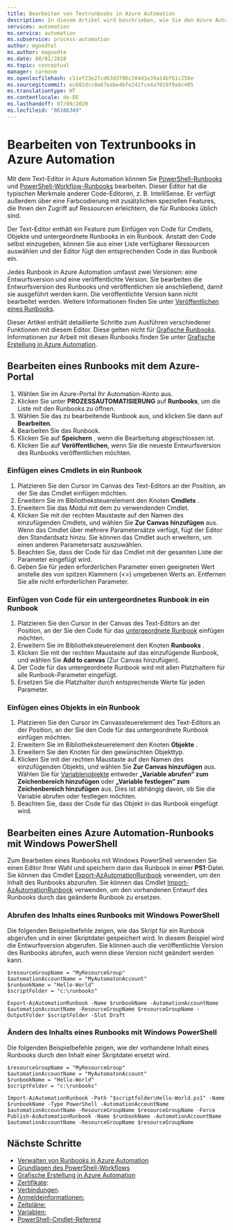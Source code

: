 ```yaml
---
title: Bearbeiten von Textrunbooks in Azure Automation
description: In diesem Artikel wird beschrieben, wie Sie den Azure Automation-Text-Editor für das Arbeiten mit PowerShell- und PowerShell-Workflow-Runbooks verwenden.
services: automation
ms.service: automation
ms.subservice: process-automation
author: mgoedtel
ms.author: magoedte
ms.date: 08/01/2018
ms.topic: conceptual
manager: carmonm
ms.openlocfilehash: c51ef23e27cd63d3706c104d1e39a14bf61c258e
ms.sourcegitcommit: ec682dcc0a67eabe4bfe242fce4a7019f0a8c405
ms.translationtype: HT
ms.contentlocale: de-DE
ms.lasthandoff: 07/09/2020
ms.locfileid: "86186349"
---
```

# <a name="edit-textual-runbooks-in-azure-automation"></a>Bearbeiten von Textrunbooks in Azure Automation

Mit dem Text-Editor in Azure Automation können Sie [PowerShell-Runbooks](automation-runbook-types.md#powershell-runbooks) und [PowerShell-Workflow-Runbooks](automation-runbook-types.md#powershell-workflow-runbooks) bearbeiten. Dieser Editor hat die typischen Merkmale anderer Code-Editoren, z. B. IntelliSense. Er verfügt außerdem über eine Farbcodierung mit zusätzlichen speziellen Features, die Ihnen den Zugriff auf Ressourcen erleichtern, die für Runbooks üblich sind. 

Der Text-Editor enthält ein Feature zum Einfügen von Code für Cmdlets, Objekte und untergeordnete Runbooks in ein Runbook. Anstatt den Code selbst einzugeben, können Sie aus einer Liste verfügbarer Ressourcen auswählen und der Editor fügt den entsprechenden Code in das Runbook ein.

Jedes Runbook in Azure Automation umfasst zwei Versionen: eine Entwurfsversion und eine veröffentlichte Version. Sie bearbeiten die Entwurfsversion des Runbooks und veröffentlichen sie anschließend, damit sie ausgeführt werden kann. Die veröffentlichte Version kann nicht bearbeitet werden. Weitere Informationen finden Sie unter [Veröffentlichen eines Runbooks](manage-runbooks.md#publish-a-runbook).

Dieser Artikel enthält detaillierte Schritte zum Ausführen verschiedener Funktionen mit diesem Editor. Diese gelten nicht für [Grafische Runbooks](automation-runbook-types.md#graphical-runbooks). Informationen zur Arbeit mit diesen Runbooks finden Sie unter [Grafische Erstellung in Azure Automation](automation-graphical-authoring-intro.md).

## <a name="edit-a-runbook-with-the-azure-portal"></a>Bearbeiten eines Runbooks mit dem Azure-Portal

1. Wählen Sie im Azure-Portal Ihr Automation-Konto aus.
2. Klicken Sie unter **PROZESSAUTOMATISIERUNG** auf **Runbooks**, um die Liste mit den Runbooks zu öffnen.
3. Wählen Sie das zu bearbeitende Runbook aus, und klicken Sie dann auf **Bearbeiten**.
4. Bearbeiten Sie das Runbook.
5. Klicken Sie auf **Speichern** , wenn die Bearbeitung abgeschlossen ist.
6. Klicken Sie auf **Veröffentlichen**, wenn Sie die neueste Entwurfsversion des Runbooks veröffentlichen möchten.

### <a name="insert-a-cmdlet-into-a-runbook"></a>Einfügen eines Cmdlets in ein Runbook

1. Platzieren Sie den Cursor im Canvas des Text-Editors an der Position, an der Sie das Cmdlet einfügen möchten.
2. Erweitern Sie im Bibliotheksteuerelement den Knoten **Cmdlets** .
3. Erweitern Sie das Modul mit dem zu verwendenden Cmdlet.
4. Klicken Sie mit der rechten Maustaste auf den Namen des einzufügenden Cmdlets, und wählen Sie **Zur Canvas hinzufügen** aus. Wenn das Cmdlet über mehrere Parametersätze verfügt, fügt der Editor den Standardsatz hinzu. Sie können das Cmdlet auch erweitern, um einen anderen Parametersatz auszuwählen.
5. Beachten Sie, dass der Code für das Cmdlet mit der gesamten Liste der Parameter eingefügt wird.
6. Geben Sie für jeden erforderlichen Parameter einen geeigneten Wert anstelle des von spitzen Klammern (<>) umgebenen Werts an. Entfernen Sie alle nicht erforderlichen Parameter.

### <a name="insert-code-for-a-child-runbook-into-a-runbook"></a>Einfügen von Code für ein untergeordnetes Runbook in ein Runbook

1. Platzieren Sie den Cursor in der Canvas des Text-Editors an der Position, an der Sie den Code für das [untergeordnete Runbook](automation-child-runbooks.md) einfügen möchten.
2. Erweitern Sie im Bibliotheksteuerelement den Knoten **Runbooks** .
3. Klicken Sie mit der rechten Maustaste auf das einzufügende Runbook, und wählen Sie **Add to canvas** (Zur Canvas hinzufügen).
4. Der Code für das untergeordnete Runbook wird mit allen Platzhaltern für alle Runbook-Parameter eingefügt.
5. Ersetzen Sie die Platzhalter durch entsprechende Werte für jeden Parameter.

### <a name="insert-an-asset-into-a-runbook"></a>Einfügen eines Objekts in ein Runbook

1. Platzieren Sie den Cursor im Canvassteuerelement des Text-Editors an der Position, an der Sie den Code für das untergeordnete Runbook einfügen möchten.
2. Erweitern Sie im Bibliotheksteuerelement den Knoten **Objekte** .
3. Erweitern Sie den Knoten für den gewünschten Objekttyp.
4. Klicken Sie mit der rechten Maustaste auf den Namen des einzufügenden Objekts, und wählen Sie **Zur Canvas hinzufügen** aus. Wählen Sie für [Variablenobjekte](./shared-resources/variables.md) entweder **„Variable abrufen“ zum Zeichenbereich hinzufügen** oder **„Variable festlegen“ zum Zeichenbereich hinzufügen** aus. Dies ist abhängig davon, ob Sie die Variable abrufen oder festlegen möchten.
5. Beachten Sie, dass der Code für das Objekt in das Runbook eingefügt wird.

## <a name="edit-an-azure-automation-runbook-using-windows-powershell"></a>Bearbeiten eines Azure Automation-Runbooks mit Windows PowerShell

Zum Bearbeiten eines Runbooks mit Windows PowerShell verwenden Sie einen Editor Ihrer Wahl und speichern dann das Runbook in einer **PS1**-Datei. Sie können das Cmdlet [Export-AzAutomationRunbook](/powershell/module/Az.Automation/Export-AzAutomationRunbook) verwenden, um den Inhalt des Runbooks abzurufen. Sie können das Cmdlet [Import-AzAutomationRunbook](/powershell/module/Az.Automation/import-azautomationrunbook) verwenden, um den vorhandenen Entwurf des Runbooks durch das geänderte Runbook zu ersetzen.

### <a name="retrieve-the-contents-of-a-runbook-using-windows-powershell"></a>Abrufen des Inhalts eines Runbooks mit Windows PowerShell

Die folgenden Beispielbefehle zeigen, wie das Skript für ein Runbook abgerufen und in einer Skriptdatei gespeichert wird. In diesem Beispiel wird die Entwurfsversion abgerufen. Sie können auch die veröffentlichte Version des Runbooks abrufen, auch wenn diese Version nicht geändert werden kann.

```powershell-interactive
$resourceGroupName = "MyResourceGroup"
$automationAccountName = "MyAutomatonAccount"
$runbookName = "Hello-World"
$scriptFolder = "c:\runbooks"

Export-AzAutomationRunbook -Name $runbookName -AutomationAccountName $automationAccountName -ResourceGroupName $resourceGroupName -OutputFolder $scriptFolder -Slot Draft
```

### <a name="change-the-contents-of-a-runbook-using-windows-powershell"></a>Ändern des Inhalts eines Runbooks mit Windows PowerShell

Die folgenden Beispielbefehle zeigen, wie der vorhandene Inhalt eines Runbooks durch den Inhalt einer Skriptdatei ersetzt wird. 

```powershell-interactive
$resourceGroupName = "MyResourceGroup"
$automationAccountName = "MyAutomatonAccount"
$runbookName = "Hello-World"
$scriptFolder = "c:\runbooks"

Import-AzAutomationRunbook -Path "$scriptfolder\Hello-World.ps1" -Name $runbookName -Type PowerShell -AutomationAccountName $automationAccountName -ResourceGroupName $resourceGroupName -Force
Publish-AzAutomationRunbook -Name $runbookName -AutomationAccountName $automationAccountName -ResourceGroupName $resourceGroupName
```

## <a name="next-steps"></a>Nächste Schritte

* [Verwalten von Runbooks in Azure Automation](manage-runbooks.md)
* [Grundlagen des PowerShell-Workflows](automation-powershell-workflow.md)
* [Grafische Erstellung in Azure Automation](automation-graphical-authoring-intro.md)
* [Zertifikate](./shared-resources/certificates.md):
* [Verbindungen](automation-connections.md).
* [Anmeldeinformationen:](./shared-resources/credentials.md)
* [Zeitpläne:](./shared-resources/schedules.md)
* [Variablen:](./shared-resources/variables.md)
* [PowerShell-Cmdlet-Referenz](/powershell/module/az.automation/?view=azps-3.7.0#automation)
